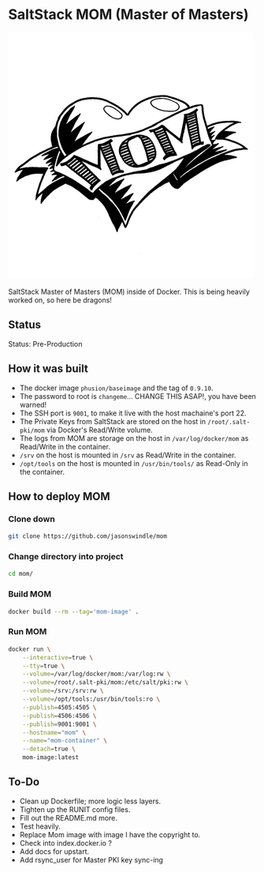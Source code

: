 # SaltStack MOM (Master of Masters)


![image](./.gitmedia/mom.jpg)

SaltStack Master of Masters (MOM) inside of Docker.  This is being heavily worked on, so here be dragons!

## Status

Status: Pre-Production

## How it was built

* The docker image `phusion/baseimage` and the tag of `0.9.10`.
* The password to root is `changeme`... CHANGE THIS ASAP!, you have been warned!
* The SSH port is `9001`, to make it live with the host machaine's port 22.
* The Private Keys from SaltStack are stored on the host in `/root/.salt-pki/mom` via Docker's Read/Write volume.
* The logs from MOM are storage on the host in `/var/log/docker/mom` as Read/Write in the container.
* `/srv` on the host is mounted in `/srv` as Read/Write in the container.
* `/opt/tools` on the host is mounted in `/usr/bin/tools/` as Read-Only in the container.

## How to deploy MOM

### Clone down

```bash
git clone https://github.com/jasonswindle/mom
```

### Change directory into project

```bash
cd mom/
```

### Build MOM

```bash
docker build --rm --tag='mom-image' .
```

### Run MOM

```bash
docker run \
    --interactive=true \
    --tty=true \
    --volume=/var/log/docker/mom:/var/log:rw \
    --volume=/root/.salt-pki/mom:/etc/salt/pki:rw \
    --volume=/srv:/srv:rw \
    --volume=/opt/tools:/usr/bin/tools:ro \
    --publish=4505:4505 \
    --publish=4506:4506 \
    --publish=9001:9001 \
    --hostname="mom" \
    --name="mom-container" \
    --detach=true \
    mom-image:latest
```

## To-Do

* Clean up Dockerfile; more logic less layers.
* Tighten up the RUNIT config files.
* Fill out the README.md more.
* Test heavily.
* Replace Mom image with image I have the copyright to.
* Check into index.docker.io ?
* Add docs for upstart.
* Add rsync_user for Master PKI key sync-ing
